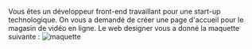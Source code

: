 Vous êtes un développeur front-end travaillant pour une start-up technologique. On vous a demandé de créer une page d'accueil pour le magasin de vidéo en ligne. Le web designer vous a donné la maquette suivante :
![maquette](https://github.com/jesakim/Page-d-accueil-du-magasin-de-vid-o/blob/main/img/maquette.png?raw=true)
